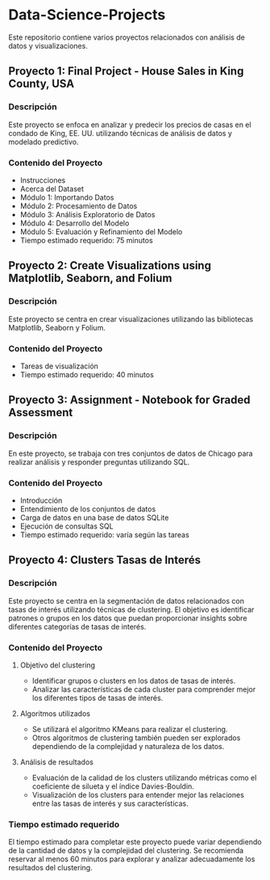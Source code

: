 # Data-Science-Projects

Este repositorio contiene varios proyectos relacionados con análisis de datos y visualizaciones.

## Proyecto 1: Final Project - House Sales in King County, USA

### Descripción
Este proyecto se enfoca en analizar y predecir los precios de casas en el condado de King, EE. UU. utilizando técnicas de análisis de datos y modelado predictivo.

### Contenido del Proyecto
- Instrucciones
- Acerca del Dataset
- Módulo 1: Importando Datos
- Módulo 2: Procesamiento de Datos
- Módulo 3: Análisis Exploratorio de Datos
- Módulo 4: Desarrollo del Modelo
- Módulo 5: Evaluación y Refinamiento del Modelo
- Tiempo estimado requerido: 75 minutos

## Proyecto 2: Create Visualizations using Matplotlib, Seaborn, and Folium

### Descripción
Este proyecto se centra en crear visualizaciones utilizando las bibliotecas Matplotlib, Seaborn y Folium.

### Contenido del Proyecto
- Tareas de visualización
- Tiempo estimado requerido: 40 minutos

## Proyecto 3: Assignment - Notebook for Graded Assessment

### Descripción
En este proyecto, se trabaja con tres conjuntos de datos de Chicago para realizar análisis y responder preguntas utilizando SQL.

### Contenido del Proyecto
- Introducción
- Entendimiento de los conjuntos de datos
- Carga de datos en una base de datos SQLite
- Ejecución de consultas SQL
- Tiempo estimado requerido: varía según las tareas

## Proyecto 4: Clusters Tasas de Interés

### Descripción
Este proyecto se centra en la segmentación de datos relacionados con tasas de interés utilizando técnicas de clustering. El objetivo es identificar patrones o grupos en los datos que puedan proporcionar insights sobre diferentes categorías de tasas de interés.

### Contenido del Proyecto
1. Objetivo del clustering
   - Identificar grupos o clusters en los datos de tasas de interés.
   - Analizar las características de cada cluster para comprender mejor los diferentes tipos de tasas de interés.

2. Algoritmos utilizados
   - Se utilizará el algoritmo KMeans para realizar el clustering.
   - Otros algoritmos de clustering también pueden ser explorados dependiendo de la complejidad y naturaleza de los datos.

3. Análisis de resultados
   - Evaluación de la calidad de los clusters utilizando métricas como el coeficiente de silueta y el índice Davies-Bouldin.
   - Visualización de los clusters para entender mejor las relaciones entre las tasas de interés y sus características.

### Tiempo estimado requerido
El tiempo estimado para completar este proyecto puede variar dependiendo de la cantidad de datos y la complejidad del clustering. Se recomienda reservar al menos 60 minutos para explorar y analizar adecuadamente los resultados del clustering.
